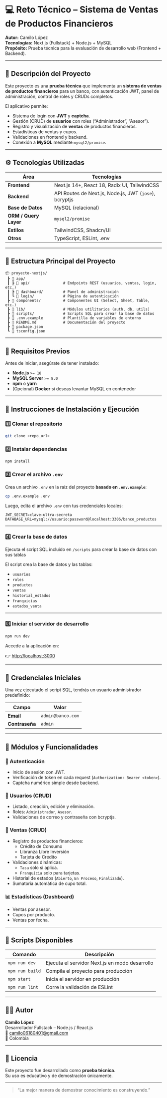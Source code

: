 # 💻 Reto Técnico – Sistema de Ventas de Productos Financieros

**Autor:** Camilo López  
**Tecnologías:** Next.js (Fullstack) + Node.js + MySQL  
**Propósito:** Prueba técnica para la evaluación de desarrollo web (Frontend + Backend).  

---

## 🧾 Descripción del Proyecto

Este proyecto es una **prueba técnica** que implementa un **sistema de ventas de productos financieros** para un banco, con autenticación JWT, panel de administración, control de roles y CRUDs completos.

El aplicativo permite:
- Sistema de login con **JWT** y **captcha**.
- Gestión (CRUD) de **usuarios** con roles (“Administrador”, “Asesor”).
- Registro y visualización de **ventas** de productos financieros.
- Estadísticas de ventas y cupos.
- Validaciones en frontend y backend.
- Conexión a **MySQL** mediante `mysql2/promise`.

---

## ⚙️ Tecnologías Utilizadas

| Área | Tecnologías |
|------|--------------|
| **Frontend** | Next.js 14+, React 18, Radix UI, TailwindCSS |
| **Backend** | API Routes de Next.js, Node.js, JWT (`jose`), bcryptjs |
| **Base de Datos** | MySQL (relacional) |
| **ORM / Query Layer** | `mysql2/promise` |
| **Estilos** | TailwindCSS, Shadcn/UI |
| **Otros** | TypeScript, ESLint, .env |

---

## 🧩 Estructura Principal del Proyecto

```
📦 proyecto-nextjs/
 ┣ 📂 app/
 ┃ ┣ 📂 api/               # Endpoints REST (usuarios, ventas, login, etc.)
 ┃ ┣ 📂 dashboard/         # Panel de administración
 ┃ ┗ 📂 login/             # Página de autenticación
 ┣ 📂 components/          # Componentes UI (Select, Sheet, Table, etc.)
 ┣ 📂 lib/                 # Módulos utilitarios (auth, db, utils)
 ┣ 📂 scripts/             # Scripts SQL para crear la base de datos
 ┣ 📄 .env.example         # Plantilla de variables de entorno
 ┣ 📄 README.md            # Documentación del proyecto
 ┣ 📄 package.json
 ┗ 📄 tsconfig.json
```

---

## 🧠 Requisitos Previos

Antes de iniciar, asegúrate de tener instalado:

- **Node.js** `>= 18`
- **MySQL Server** `>= 8.0`
- **npm** o **yarn**
- (Opcional) **Docker** si deseas levantar MySQL en contenedor

---

## 🚀 Instrucciones de Instalación y Ejecución

### 1️⃣ Clonar el repositorio

```bash
git clone <repo_url>
```

### 2️⃣ Instalar dependencias

```bash
npm install
```

### 3️⃣ Crear el archivo `.env`

Crea un archivo `.env` en la raíz del proyecto **basado en `.env.example`**:

```bash
cp .env.example .env
```

Luego, edita el archivo `.env` con tus credenciales locales:

```env
JWT_SECRET=clave-ultra-secreta
DATABASE_URL=mysql://usuario:password@localhost:3306/banco_productos
```

---

### 4️⃣ Crear la base de datos

Ejecuta el script SQL incluido en `/scripts` para crear la base de datos con sus tablas

El script crea la base de datos y las tablas:
- `usuarios`
- `roles`
- `productos`
- `ventas`
- `historial_estados`
- `franquicias`
- `estados_venta`

---

### 5️⃣ Iniciar el servidor de desarrollo

```bash
npm run dev
```

Accede a la aplicación en:

👉 [http://localhost:3000](http://localhost:3000)

---

## 🔐 Credenciales Iniciales

Una vez ejecutado el script SQL, tendrás un usuario administrador predefinido:

| Campo | Valor |
|-------|--------|
| **Email** | `admin@banco.com` |
| **Contraseña** | `admin` |

---

## 🧮 Módulos y Funcionalidades

### 🔑 Autenticación
- Inicio de sesión con JWT.
- Verificación de token en cada request (`Authorization: Bearer <token>`).
- Captcha numérico simple desde backend.

### 👤 Usuarios (CRUD)
- Listado, creación, edición y eliminación.
- Roles: `Administrador`, `Asesor`.
- Validaciones de correo y contraseña con bcryptjs.

### 💸 Ventas (CRUD)
- Registro de productos financieros:
  - Crédito de Consumo
  - Libranza Libre Inversión
  - Tarjeta de Crédito
- Validaciones dinámicas:
  - `Tasa` solo si aplica.
  - `Franquicia` solo para tarjetas.
- Historial de estados (`Abierto`, `En Proceso`, `Finalizado`).
- Sumatoria automática de cupo total.

### 📊 Estadísticas (Dashboard)
- Ventas por asesor.
- Cupos por producto.
- Ventas por fecha.

---

## 🧪 Scripts Disponibles

| Comando | Descripción |
|----------|--------------|
| `npm run dev` | Ejecuta el servidor Next.js en modo desarrollo |
| `npm run build` | Compila el proyecto para producción |
| `npm start` | Inicia el servidor en producción |
| `npm run lint` | Corre la validación de ESLint |

---

## 🧑‍💻 Autor

**Camilo López**  
Desarrollador Fullstack – Node.js / React.js  
📧 [camilo06180401@gmail.com](mailto:camilo06180401@gmail.com)  
📍 Colombia  

---

## 🧾 Licencia

Este proyecto fue desarrollado como **prueba técnica**.  
Su uso es educativo y de demostración únicamente.

---

> “La mejor manera de demostrar conocimiento es construyendo.”

